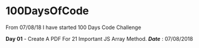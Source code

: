 # 100DaysOfCode
From 07/08/18 I have started 100 Days Code Challenge

**Day 01** - Create A PDF For 21 Important JS Array Method. **_Date_** : 07/08/2018
